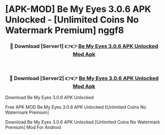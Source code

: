 # [APK-MOD] Be My Eyes 3.0.6 APK Unlocked - [Unlimited Coins No Watermark Premium] nggf8



<div align="center">
<h3>🔴 Download [Server1] 👉👉 <a href="https://momento.my/?title=Be_My_Eyes_3.0.6_APK_Unlocked">Be My Eyes 3.0.6 APK Unlocked Mod Apk</a></h3><br>

<h3>🔴 Download [Server2] 👉👉 <a href="https://momento.my/?title=Be_My_Eyes_3.0.6_APK_Unlocked">Be My Eyes 3.0.6 APK Unlocked Mod Apk</a></h3>
</div>



Download Be My Eyes 3.0.6 APK Unlocked 

Free APK MOD Be My Eyes 3.0.6 APK Unlocked [Unlimited Coins No Watermark Premium]

Download Be My Eyes 3.0.6 APK Unlocked [Unlimited Coins No Watermark Premium] Mod For Android

